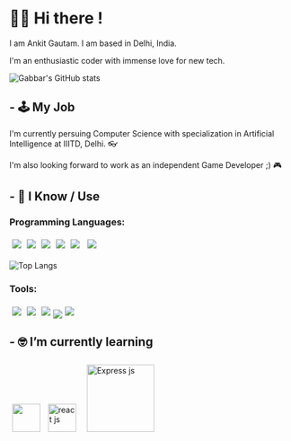 # 🙋‍♂️ Hi there !

I am Ankit Gautam. I am based in Delhi, India.

I'm an enthusiastic coder with immense love for new tech.

![Gabbar's GitHub stats](https://github-readme-stats.vercel.app/api?username=gabbarX&show_icons=true&theme=radical)

## - 🕹️ My Job

I'm currently persuing Computer Science with specialization in Artificial Intelligence at IIITD, Delhi. 👓

I'm also looking forward to work as an independent Game Developer ;) 🎮


## - 🧠 I Know / Use
### Programming Languages:

<img src="https://img.shields.io/badge/-C++-black?style=for-the-badge&logo=c%2B%2B&logoColor=blue" style="margin:5px" /><img src="http://img.shields.io/badge/-python-black?style=for-the-badge&logo=python&logoColor=blue" style="margin:5px" /><img src="http://img.shields.io/badge/-c-black?style=for-the-badge&logo=c&logoColor=white" style="margin:5px" /><img src="http://img.shields.io/badge/-java-black?style=for-the-badge&logo=java&logoColor=orange" style="margin:5px" /><img src="http://img.shields.io/badge/-javascript-black?style=for-the-badge&logo=javascript" style="margin:5px" /> <img src="https://img.shields.io/badge/-C%23-black?style=for-the-badge&logo=c-sharp&logoColor=green" style="margin:5px" />

![Top Langs](https://github-readme-stats.vercel.app/api/top-langs/?username=gabbarX&show_icons=true&theme=radical)

### Tools:

<img src="http://img.shields.io/badge/-git-black?style=for-the-badge&logo=git" style="margin:5px" /><img src="http://img.shields.io/badge/-github-black?style=for-the-badge&logo=github" style="margin:5px" /><img src="http://img.shields.io/badge/-VSCODE-black?style=for-the-badge&logo=vscode" style="margin:5px" /><img src="http://img.shields.io/badge/-mongodb-black?style=for-the-badge&logo=mongodb" style="margin:25x" /><img src="http://img.shields.io/badge/-linux-black?style=for-the-badge&logo=linux&logoColor=red" style="margin:5px" />

## - 🤓 I’m currently learning

<img src="https://upload.wikimedia.org/wikipedia/commons/thumb/a/a7/React-icon.svg/1200px-React-icon.svg.png" style="margin:5px" stylalt="react js" width="50"/>            <img src="https://the-guild.dev/blog-assets/nodejs-esm/nodejs_logo.png" style="margin:5px" alt="react js" width="50"/>
<img src="https://miro.medium.com/max/805/0*m1VOQP0FtcQufLgw.png" style="margin:10px" alt="Express js" width="120"/>


